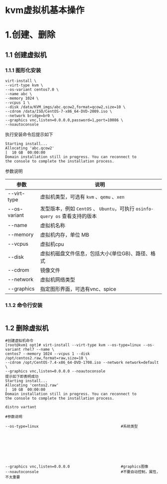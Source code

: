 # kvm虚拟机基本操作



# 1.创建、删除

## 1.1 创建虚拟机

### 1.1.1 图形化安装

```shell
virt-install \
--virt-type kvm \
--os-variant centos7.0 \
--name abc \
--memory 1024 \
--vcpus 1 \
--disk /data/KVM_imgs/abc.qcow2,format=qcow2,size=10 \
--cdrom /data/ISO/CentOS-7-x86_64-DVD-2009.iso \
--network bridge=br0 \
--graphics vnc,listen=0.0.0.0,password=1,port=10086 \
--noautoconsole
```



执行安装命令后提示如下

```shell
Starting install...
Allocating 'abc.qcow2'                                                                                                                                                                                            |  10 GB  00:00:00     
Domain installation still in progress. You can reconnect to 
the console to complete the installation process.
```



参数说明

| 参数         | 说明                                                         |
| ------------ | ------------------------------------------------------------ |
| --virt-type  | 虚拟机类型，可选有 `kvm` 、`qemu` 、`xen`                    |
| --os-variant | 发型版本，例如 `CentOS` 、 `Ubuntu`，可执行 `osinfo-query os` 查看支持的版本 |
| --name       | 虚拟机名称                                                   |
| --memory     | 虚拟机内存，单位 MB                                          |
| --vcpus      | 虚拟机cpu                                                    |
| --disk       | 虚拟机磁盘文件信息，包括大小(单位GB)、路径、格式             |
| --cdrom      | 镜像文件                                                     |
| --network    | 虚拟机网络类型                                               |
| --graphics   | 指定图形界面，可选有vnc、spice                               |



### 1.1.2 命令行安装

```shell

```





## 1.2 删除虚拟机







```
#创建虚拟机命令
[root@kvm1 opt]# virt-install --virt-type kvm --os-type=linux --os-variant rhel7 --name \
centos7 --memory 1024 --vcpus 1 --disk /opt/centos2.raw,format=raw,size=10 \
--cdrom /opt/CentOS-7.4-x86_64-DVD-1708.iso --network network=default \
--graphics vnc,listen=0.0.0.0 --noautoconsole
提示如下即表明成功
Starting install...
Allocating 'centos2.raw'                                                                                                              |  10 GB  00:00:00     
Domain installation still in progress. You can reconnect to 
the console to complete the installation process.

distro vartant

#参数说明

--os-type=linux 		                            #系统类型








--graphics vnc,listen=0.0.0.0		                #graphics图像  
--noautoconsole			                            #不要自动控制，属性，不太重要
```

